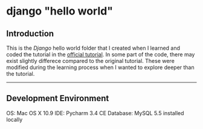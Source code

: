 # django "hello world"

## Introduction
This is the *Django* hello world folder that I created when I learned and coded the tutorial in the [official tutorial](https://docs.djangoproject.com/en/1.7/intro/tutorial01/). In some part of the code, there may exist slightly differece compared to the original tutorial. These were modified during the learning process when I wanted to explore deeper than the tutorial. 

------------

## Development Environment
OS: Mac OS X 10.9
IDE: Pycharm 3.4 CE
Database: MySQL 5.5 installed locally




